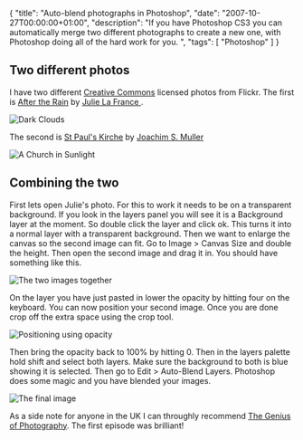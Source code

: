 {
  "title": "Auto-blend photographs in Photoshop",
  "date": "2007-10-27T00:00:00+01:00",
  "description": "If you have Photoshop CS3 you can automatically merge two different photographs to create a new one, with Photoshop doing all of the hard work for you. ",
  "tags": [
    "Photoshop"
  ]
}

## Two different photos

I have two different [Creative Commons][1] licensed photos from Flickr. The first is [After the Rain][2] by [Julie La France ][3].

![Dark Clouds][4] 

The second is [St Paul's Kirche][5] by [Joachim S. Muller][6]

![A Church in Sunlight][7] 

## Combining the two

First lets open Julie's photo. For this to work it needs to be on a transparent background. If you look in the layers panel you will see it is a Background layer at the moment. So double click the layer and click ok. This turns it into a normal layer with a transparent background. Then we want to enlarge the canvas so the second image can fit. Go to Image > Canvas Size and double the height. Then open the second image and drag it in. You should have something like this. 

![The two images together][8] 

On the layer you have just pasted in lower the opacity by hitting four on the keyboard. You can now position your second image. Once you are done crop off the extra space using the crop tool.

![Positioning using opacity][9] 

Then bring the opacity back to 100% by hitting 0. Then in the layers palette hold shift and select both layers. Make sure the background to both is blue showing it is selected. Then go to Edit > Auto-Blend Layers. Photoshop does some magic and you have blended your images. 

![The final image][10] 

As a side note for anyone in the UK I can throughly recommend [The Genius of Photography][11]. The first episode was brilliant!

 [1]: http://creativecommons.org/
 [2]: http://www.flickr.com/photos/11005317@N02/1287838997/
 [3]: http://www.flickr.com/photos/11005317@N02/
 [4]: /images/articles/after_the_rain.jpg 
 [5]: http://www.flickr.com/photos/joachim_s_mueller/799380093/
 [6]: http://www.flickr.com/photos/joachim_s_mueller/
 [7]: /images/articles/st_pauls_kirche.jpg 
 [8]: /images/articles/stage_1.jpg 
 [9]: /images/articles/stage_2.jpg 
 [10]: /images/articles/stage3.jpg 
 [11]: http://www.bbc.co.uk/photography/genius/
